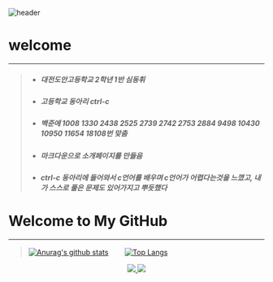 ![header](https://capsule-render.vercel.app/api?type=waving&color=auto&height=300&section=header&text=Sim%20Dong%20Hwi&fontSize=90&animation=fadeIn&fontAlignY=38&desc=Welcome!&descAlignY=51&descAlign=72)

# welcome
-----
> - ##### 대전도안고등학교 2학년 1반 심동휘
> - ##### 고등학교 동아리 ctrl-c
> - ##### 백준에 1008 1330 2438 2525 2739 2742 2753 2884 9498 10430 10950 11654 18108번 맞춤
> - ##### 마크다운으로 소개페이지를 만들음 
> - ##### ctrl-c 동아리에 들어와서 c언어를 배우며 c언어가 어렵다는것을 느꼈고, 내가 스스로 풀은 문제도 있어가지고 뿌듯했다

# Welcome to My GitHub
-----
> [![Anurag's github stats](https://github-readme-stats.vercel.app/api?username=simdonghwi&show_icons=true&theme={theme})](https://github.com/simdonghwi/github-readme-stats) 　　[![Top Langs](https://github-readme-stats.vercel.app/api/top-langs/?username=simdonghwi)](https://github.com/simdonghwi/github-readme-stats)


<p align='center'>
  <a href="https://github.com/simdonghwi?tab=repositories">
    <img src="https://img.shields.io/badge/MY%20REPO%20-%23F7DF1E.svg?&style=for-the-badge&&logoColor=white"/>
  </a>
  <a href="https://github.com">
    <img src="https://img.shields.io/badge/HOME%20-%234FC08D.svg?&style=for-the-badge&&logoColor=white"/>
  </a>
</p>
